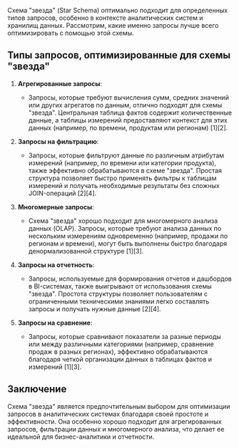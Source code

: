Схема "звезда" (Star Schema) оптимально подходит для определенных типов запросов, особенно в контексте аналитических систем и хранилищ данных. Рассмотрим, какие именно запросы лучше всего оптимизировать с помощью этой схемы.

## Типы запросов, оптимизированные для схемы "звезда"

1. **Агрегированные запросы**:
   - Запросы, которые требуют вычисления сумм, средних значений или других агрегатов по данным, отлично подходят для схемы "звезда". Центральная таблица фактов содержит количественные данные, а таблицы измерений предоставляют контекст для этих данных (например, по времени, продуктам или регионам) [1][2].

2. **Запросы на фильтрацию**:
   - Запросы, которые фильтруют данные по различным атрибутам измерений (например, по времени или категории продукта), также эффективно обрабатываются в схеме "звезда". Простая структура позволяет быстро применять фильтры к таблицам измерений и получать необходимые результаты без сложных JOIN-операций [2][4].

3. **Многомерные запросы**:
   - Схема "звезда" хорошо подходит для многомерного анализа данных (OLAP). Запросы, которые требуют анализа данных по нескольким измерениям одновременно (например, продажи по регионам и времени), могут быть выполнены быстро благодаря денормализованной структуре [1][3].

4. **Запросы на отчетность**:
   - Запросы, используемые для формирования отчетов и дашбордов в BI-системах, также выигрывают от использования схемы "звезда". Простота структуры позволяет пользователям с ограниченными техническими знаниями легко составлять запросы и получать нужные данные [2][4].

5. **Запросы на сравнение**:
   - Запросы, которые сравнивают показатели за разные периоды или между различными категориями (например, сравнение продаж в разных регионах), эффективно обрабатываются благодаря четкой организации данных в таблицах фактов и измерений [1][3].

## Заключение

Схема "звезда" является предпочтительным выбором для оптимизации запросов в аналитических системах благодаря своей простоте и эффективности. Она особенно хорошо подходит для агрегированных запросов, фильтрации данных и многомерного анализа, что делает ее идеальной для бизнес-аналитики и отчетности.
